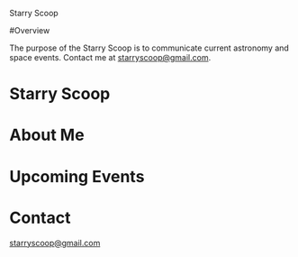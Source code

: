 Starry Scoop

#Overview

The purpose of the Starry Scoop is to communicate current astronomy and space events. Contact me at starryscoop@gmail.com. 

# Starry Scoop
# About Me
# Upcoming Events

# Contact

starryscoop@gmail.com 
